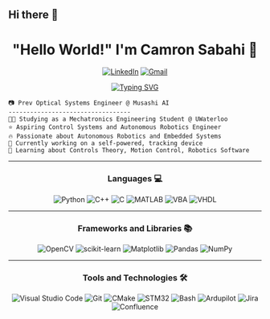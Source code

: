 ## Hi there 👋

<h1 align="center">
"Hello World!" I'm Camron Sabahi 👋
</h1>

<div align="center">

[![LinkedIn](https://img.shields.io/badge/LinkedIn-%230077B5.svg?style=for-the-badge&logo=LinkedIn&logoColor=white)](https://www.linkedin.com/in/camron-sabahi/)
[![Gmail](https://img.shields.io/badge/Gmail-%23D14836.svg?style=for-the-badge&logo=Gmail&logoColor=white)](mailto:camron.sabahi4@gmail.com)
</div>

<div align="center">
<a href="https://git.io/typing-svg"><img src="https://readme-typing-svg.demolab.com?font=Source+Code+Pro&weight=700&pause=1000&color=5C5DE1&center=true&vCenter=true&width=700&lines=Mechatronics+Engineering+Student;Passion+for+Controls+%7C+Robotics+%7C+Embedded+Systems;" alt="Typing SVG" /></a>
</div>

```
📷 Prev Optical Systems Engineer @ Musashi AI
----------------------------------
👨‍💻 Studying as a Mechatronics Engineering Student @ UWaterloo
⭐ Aspiring Control Systems and Autonomous Robotics Engineer
🔥 Passionate about Autonomous Robotics and Embedded Systems
🔭 Currently working on a self-powered, tracking device 
🌱 Learning about Controls Theory, Motion Control, Robotics Software
```

<hr>

<h3 align="center">
Languages 💻 
</h3>

<div align="center">

![Python](https://img.shields.io/badge/python-%2314354C.svg?style=for-the-badge&logo=python&logoColor=white)
![C++](https://img.shields.io/badge/c++-%2300599C.svg?style=for-the-badge&logo=c%2B%2B&logoColor=white)
![C](https://img.shields.io/badge/c-%2300599C.svg?style=for-the-badge&logo=c&logoColor=white)
![MATLAB](https://img.shields.io/badge/MATLAB-%230076A8.svg?style=for-the-badge&logo=mathworks&logoColor=FFB200)
![VBA](https://img.shields.io/badge/VBA-%236A5ACD.svg?style=for-the-badge&logo=Microsoft&logoColor=white)
![VHDL](https://img.shields.io/badge/VHDL-%23333333.svg?style=for-the-badge&logo=vhdl&logoColor=white)


</div>

<hr>

<h3 align="center">
Frameworks and Libraries 📚
</h3>

<div align="center">
  
![OpenCV](https://img.shields.io/badge/OpenCV-%23white.svg?style=for-the-badge&logo=OpenCV&logoColor=white)
![scikit-learn](https://img.shields.io/badge/scikit--learn-%23F7931E.svg?style=for-the-badge&logo=scikit-learn&logoColor=white)
![Matplotlib](https://img.shields.io/badge/Matplotlib-%23150458.svg?style=for-the-badge&logo=Matplotlib&logoColor=white)
![Pandas](https://img.shields.io/badge/Pandas-%23150458.svg?style=for-the-badge&logo=Pandas&logoColor=white)
![NumPy](https://img.shields.io/badge/NumPy-%23013243.svg?style=for-the-badge&logo=NumPy&logoColor=white)

</div>

<hr>

<h3 align="center">
Tools and Technologies 🛠️
</h3>

<div align="center">

![Visual Studio Code](https://img.shields.io/badge/Visual%20Studio%20Code-%23007ACC.svg?style=for-the-badge&logo=Visual-Studio-Code&logoColor=white)
![Git](https://img.shields.io/badge/Git-%23F05033.svg?style=for-the-badge&logo=Git&logoColor=white)
![CMake](https://img.shields.io/badge/CMake-%230064A3.svg?style=for-the-badge&logo=cmake&logoColor=white)
![STM32](https://img.shields.io/badge/STM32-%230073BF.svg?style=for-the-badge&logo=stmicroelectronics&logoColor=white)
![Bash](https://img.shields.io/badge/Bash-%234EAA25.svg?style=for-the-badge&logo=gnubash&logoColor=white)
![Ardupilot](https://img.shields.io/badge/Ardupilot-%23F38500.svg?style=for-the-badge&logo=Ardupilot&logoColor=white)
![Jira](https://img.shields.io/badge/Jira-%230A0FFF.svg?style=for-the-badge&logo=Jira&logoColor=white)
![Confluence](https://img.shields.io/badge/Confluence-%23036CB5.svg?style=for-the-badge&logo=Confluence&logoColor=white)

</div>



